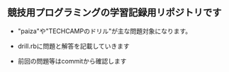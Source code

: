 ## 競技用プログラミングの学習記録用リポジトリです

- "paiza"や"TECHCAMPのドリル"が主な問題対象になります。

- drill.rbに問題と解答を記載していきます

- 前回の問題等はcommitから確認します
